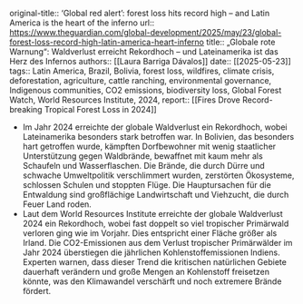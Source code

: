 original-title:: ‘Global red alert’: forest loss hits record high – and Latin America is the heart of the inferno
url:: https://www.theguardian.com/global-development/2025/may/23/global-forest-loss-record-high-latin-america-heart-inferno
title:: „Globale rote Warnung“: Waldverlust erreicht Rekordhoch – und Lateinamerika ist das Herz des Infernos
authors:: [[Laura Barriga Dávalos]]
date:: [[2025-05-23]]
tags:: Latin America, Brazil, Bolivia, forest loss, wildfires, climate crisis, deforestation, agriculture, cattle ranching, environmental governance, Indigenous communities, CO2 emissions, biodiversity loss, Global Forest Watch, World Resources Institute, 2024,
report:: [[Fires Drove Record-breaking Tropical Forest Loss in 2024]]

- Im Jahr 2024 erreichte der globale Waldverlust ein Rekordhoch, wobei Lateinamerika besonders stark betroffen war. In Bolivien, das besonders hart getroffen wurde, kämpften Dorfbewohner mit wenig staatlicher Unterstützung gegen Waldbrände, bewaffnet mit kaum mehr als Schaufeln und Wasserflaschen. Die Brände, die durch Dürre und schwache Umweltpolitik verschlimmert wurden, zerstörten Ökosysteme, schlossen Schulen und stoppten Flüge. Die Hauptursachen für die Entwaldung sind großflächige Landwirtschaft und Viehzucht, die durch Feuer Land roden.
- Laut dem World Resources Institute erreichte der globale Waldverlust 2024 ein Rekordhoch, wobei fast doppelt so viel tropischer Primärwald verloren ging wie im Vorjahr. Dies entspricht einer Fläche größer als Irland. Die CO2-Emissionen aus dem Verlust tropischer Primärwälder im Jahr 2024 überstiegen die jährlichen Kohlenstoffemissionen Indiens. Experten warnen, dass dieser Trend die kritischen natürlichen Gebiete dauerhaft verändern und große Mengen an Kohlenstoff freisetzen könnte, was den Klimawandel verschärft und noch extremere Brände fördert.